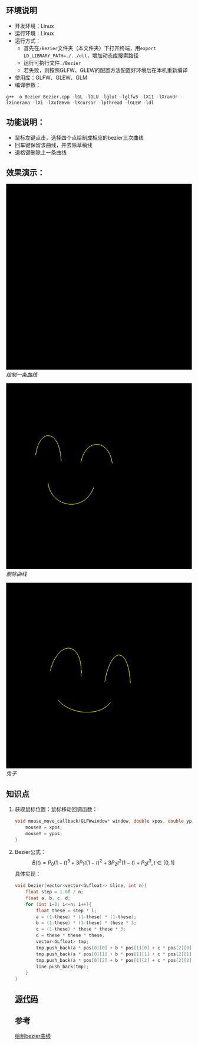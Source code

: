 ## 环境说明
* 开发环境：Linux
* 运行环境：Linux
* 运行方式：
    * 首先在`/Bezier`文件夹（本文件夹）下打开终端，用`export LD_LIBRARY_PATH=./../dll`，增加动态库搜索路径
    * 运行可执行文件`./Bezier`
    * 若失败，则按照GLFW、GLEW的配置方法配置好环境后在本机重新编译
* 使用库：GLFW、GLEW、GLM
* 编译参数：
```
g++ -o Bezier Bezier.cpp -lGL -lGLU -lglut -lglfw3 -lX11 -lXrandr -lXinerama -lXi -lXxf86vm -lXcursor -lpthread -lGLEW -ldl
```

## 功能说明：
* 鼠标左键点击，选择四个点绘制成相应的bezier三次曲线
* 回车键保留该曲线，并去除草稿线
* 退格键删除上一条曲线

## 效果演示：

![绘制一条曲线](https://raw.githubusercontent.com/Skyraker2016/markdownpic/master/bezier_add.gif)
*绘制一条曲线*

![删除曲线](https://raw.githubusercontent.com/Skyraker2016/markdownpic/master/bezier_del.gif)
*删除曲线*

![rabbit](https://raw.githubusercontent.com/Skyraker2016/markdownpic/master/bezier_rabbit.gif)
*兔子*

## 知识点
1. 获取鼠标位置：鼠标移动回调函数：
    ```cpp
    void mouse_move_callback(GLFWwindow* window, double xpos, double ypos){
        mouseX = xpos;
        mouseY = ypos;
    }
    ```
1. Bezier公式：
    $$ B(t) = P_0(1-t)^3 + 3P_1t(1-t)^2+3P_2t^2(1-t)+P_3t^3, t \in [0,1] $$
    具体实现：
    ```cpp
    void bezier(vector<vector<GLfloat>> &line, int n){
        float step = 1.0f / n;
        float a, b, c, d;
        for (int i=0; i<=n; i++){
            float these = step * i;
            a = (1-these) * (1-these) * (1-these);
            b = (1-these) * (1-these) * these * 3;
            c = (1-these) * these * these * 3;
            d = these * these * these;
            vector<GLfloat> tmp;
            tmp.push_back(a * pos[0][0] + b * pos[1][0] + c * pos[2][0] + d * pos[3][0]);
            tmp.push_back(a * pos[0][1] + b * pos[1][1] + c * pos[2][1] + d * pos[3][1]);
            tmp.push_back(a * pos[0][2] + b * pos[1][2] + c * pos[2][2] + d * pos[3][2]);
            line.push_back(tmp);
        }
    }
    ```

    ## [源代码](https://github.com/Skyraker2016/learn-opengl/blob/master/Bezier/Bezier.cpp)

    ## 参考
    [绘制bezier曲线](https://blog.csdn.net/qa1041335855/article/details/72083760)